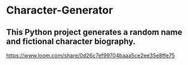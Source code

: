 # Character-Generator
## This Python project generates a random name and fictional character biography.
https://www.loom.com/share/0d26c7ef99704baaa5ce2ee35e8ffe75
